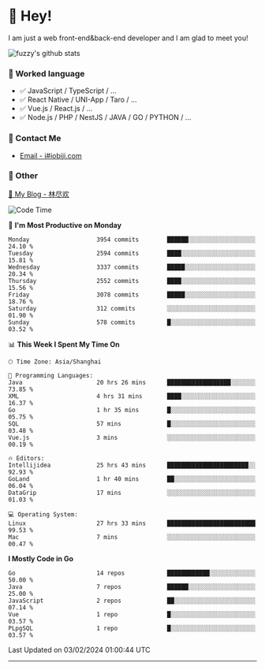 # 👋 Hey!

I am just a web front-end&back-end developer and I am glad to meet you!

![fuzzy's github stats](https://github-readme-stats.vercel.app/api?username=JaydenForYou&&show_icons=true&&title_color=1abc9c&&icon_color=1abc9c)


### 📝 Worked language

- ✅ JavaScript / TypeScript / ...
- ✅ React Native / UNI-App / Taro / ...
- ✅ Vue.js / React.js / ...
- ✅ Node.js / PHP / NestJS / JAVA / GO / PYTHON / ...

### 📮 Contact Me

- [Email - i#iobiji.com](mailto:i@iobiji.com)


### 🤪 Other

[📌 My Blog - 林尽欢](https://iobiji.com)

<!--START_SECTION:waka-->
![Code Time](http://img.shields.io/badge/Code%20Time-153%20hrs%2015%20mins-blue)

📅 **I'm Most Productive on Monday** 

```text
Monday                   3954 commits        ██████░░░░░░░░░░░░░░░░░░░   24.10 % 
Tuesday                  2594 commits        ████░░░░░░░░░░░░░░░░░░░░░   15.81 % 
Wednesday                3337 commits        █████░░░░░░░░░░░░░░░░░░░░   20.34 % 
Thursday                 2552 commits        ████░░░░░░░░░░░░░░░░░░░░░   15.56 % 
Friday                   3078 commits        █████░░░░░░░░░░░░░░░░░░░░   18.76 % 
Saturday                 312 commits         ░░░░░░░░░░░░░░░░░░░░░░░░░   01.90 % 
Sunday                   578 commits         █░░░░░░░░░░░░░░░░░░░░░░░░   03.52 % 
```


📊 **This Week I Spent My Time On** 

```text
🕑︎ Time Zone: Asia/Shanghai

💬 Programming Languages: 
Java                     20 hrs 26 mins      ██████████████████░░░░░░░   73.85 % 
XML                      4 hrs 31 mins       ████░░░░░░░░░░░░░░░░░░░░░   16.37 % 
Go                       1 hr 35 mins        █░░░░░░░░░░░░░░░░░░░░░░░░   05.75 % 
SQL                      57 mins             █░░░░░░░░░░░░░░░░░░░░░░░░   03.48 % 
Vue.js                   3 mins              ░░░░░░░░░░░░░░░░░░░░░░░░░   00.19 % 

🔥 Editors: 
Intellijidea             25 hrs 43 mins      ███████████████████████░░   92.93 % 
GoLand                   1 hr 40 mins        ██░░░░░░░░░░░░░░░░░░░░░░░   06.04 % 
DataGrip                 17 mins             ░░░░░░░░░░░░░░░░░░░░░░░░░   01.03 % 

💻 Operating System: 
Linux                    27 hrs 33 mins      █████████████████████████   99.53 % 
Mac                      7 mins              ░░░░░░░░░░░░░░░░░░░░░░░░░   00.47 % 
```

**I Mostly Code in Go** 

```text
Go                       14 repos            ████████████░░░░░░░░░░░░░   50.00 % 
Java                     7 repos             ██████░░░░░░░░░░░░░░░░░░░   25.00 % 
JavaScript               2 repos             ██░░░░░░░░░░░░░░░░░░░░░░░   07.14 % 
Vue                      1 repo              █░░░░░░░░░░░░░░░░░░░░░░░░   03.57 % 
PLpgSQL                  1 repo              █░░░░░░░░░░░░░░░░░░░░░░░░   03.57 % 
```




 Last Updated on 03/02/2024 01:00:44 UTC
<!--END_SECTION:waka-->
---
